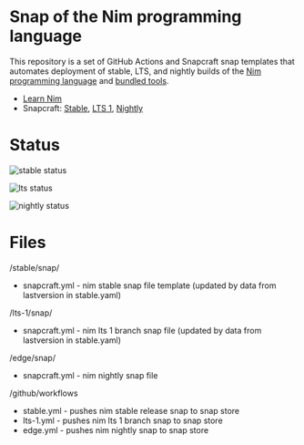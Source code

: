 
# Snap of the Nim programming language

This repository is a set of GitHub Actions and Snapcraft snap templates that automates deployment of stable, LTS, and nightly builds of the [Nim programming language](https://nim-lang.org/) and [bundled tools](https://nim-lang.org/docs/tools.html).

* [Learn Nim](https://nim-lang.org/learn.html)
* Snapcraft: [Stable](https://snapcraft.io/nim-lang), [LTS 1](https://snapcraft.io/nim-lang-lts-1), [Nightly](https://snapcraft.io/nim-lang-nightly)

# Status

![stable status](https://github.com/sirredbeard/nim_lang_snap/workflows/stable/badge.svg)

![lts status](https://github.com/sirredbeard/nim_lang_snap/workflows/lts-1/badge.svg)

![nightly status](https://github.com/sirredbeard/nim_lang_snap/workflows/edge/badge.svg)

# Files

/stable/snap/

* snapcraft.yml - nim stable snap file template (updated by data from lastversion in stable.yaml)

/lts-1/snap/

* snapcraft.yml - nim lts 1 branch snap file (updated by data from lastversion in stable.yaml)

/edge/snap/

* snapcraft.yml - nim nightly snap file

/github/workflows

* stable.yml - pushes nim stable release snap to snap store
* lts-1.yml - pushes nim lts 1 branch snap to snap store
* edge.yml - pushes nim nightly snap to snap store

